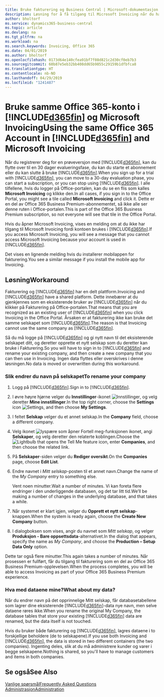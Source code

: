 ```yaml
---
title: Bruke fakturering og Business Central | Microsoft-dokumentasjon
description: Løsning for å få tilgang til Microsoft Invoicing når du har registrert deg for Dynamics 365 Business Central.
author: bholtorf
ms.service: dynamics365-business-central
ms.topic: article
ms.devlang: na
ms.tgt_pltfrm: na
ms.workload: na
ms.search.keywords: Invoicing, Office 365
ms.date: 04/01/2019
ms.author: bholtorf
ms.openlocfilehash: 0173d64e140cfea91bf7f08d821c2d30cf0eb7b3
ms.sourcegitcommit: 60b87e5eb32bb408dd65b9855c29159b1dfbfca8
ms.translationtype: HT
ms.contentlocale: nb-NO
ms.lasthandoff: 04/29/2019
ms.locfileid: "1241487"
---
```

# <a name="using-the-same-office-365-account-in-included365finincludesd365finlongmdmd-and-microsoft-invoicing"></a><span data-ttu-id="45152-103">Bruke samme Office 365-konto i [!INCLUDE[d365fin](includes/d365fin_long_md.md)] og Microsoft Invoicing</span><span class="sxs-lookup"><span data-stu-id="45152-103">Using the same Office 365 Account in [!INCLUDE[d365fin](includes/d365fin_long_md.md)] and Microsoft Invoicing</span></span>
<span data-ttu-id="45152-104">Når du registrerer deg for en prøveversjon med [!INCLUDE[d365fin](includes/d365fin_md.md)], kan du flytte over til en 30 dager evalueringsfase, du kan du starte et abonnement eller du kan slutte å bruke [!INCLUDE[d365fin](includes/d365fin_md.md)].</span><span class="sxs-lookup"><span data-stu-id="45152-104">When you sign up for a trial with [!INCLUDE[d365fin](includes/d365fin_md.md)], you can move to a 30-day evaluation phase, you can start a subscription, or you can stop using [!INCLUDE[d365fin](includes/d365fin_md.md)].</span></span> <span data-ttu-id="45152-105">I alle tilfellene, hvis du logger på Office-portalen, kan du se en flis som kalles **Microsoft Invoicing** og klikke den.</span><span class="sxs-lookup"><span data-stu-id="45152-105">In all cases, if you sign in to the Office Portal, you might see a tile called **Microsoft Invoicing** and click it.</span></span> <span data-ttu-id="45152-106">Dette er en del av Office 365 Business Premium-abonnementet, så ikke alle ser denne ruten i Office-portalen.</span><span class="sxs-lookup"><span data-stu-id="45152-106">This is part of the Office 365 Business Premium subscription, so not everyone will see that tile in the Office Portal.</span></span>  

<span data-ttu-id="45152-107">Hvis du åpner Microsoft Invoicing, vises en melding om at du ikke har tilgang til Microsoft Invoicing fordi kontoen brukes i [!INCLUDE[d365fin](includes/d365fin_md.md)].</span><span class="sxs-lookup"><span data-stu-id="45152-107">If you access Microsoft Invoicing, you will see a message that you cannot access Microsoft Invoicing because your account is used in [!INCLUDE[d365fin](includes/d365fin_md.md)].</span></span>  

<span data-ttu-id="45152-108">Det vises en lignende melding hvis du installerer mobilappen for fakturering.</span><span class="sxs-lookup"><span data-stu-id="45152-108">You see a similar message if you install the mobile app for Invoicing.</span></span>  

## <a name="workaround"></a><span data-ttu-id="45152-109">Løsning</span><span class="sxs-lookup"><span data-stu-id="45152-109">Workaround</span></span>
<span data-ttu-id="45152-110">Fakturering og [!INCLUDE[d365fin](includes/d365fin_md.md)] har en delt plattform.</span><span class="sxs-lookup"><span data-stu-id="45152-110">Invoicing and [!INCLUDE[d365fin](includes/d365fin_md.md)] have a shared platform.</span></span> <span data-ttu-id="45152-111">Dette innebærer at du gjenkjennes som en eksisterende bruker av [!INCLUDE[d365fin](includes/d365fin_md.md)] når du klikker på Fakturering på Office-portalen.</span><span class="sxs-lookup"><span data-stu-id="45152-111">That means that you are recognized as an existing user of [!INCLUDE[d365fin](includes/d365fin_md.md)] when you click Invoicing in the Office Portal.</span></span> <span data-ttu-id="45152-112">Årsaken er at fakturering ikke kan bruke det samme selskapet som [!INCLUDE[d365fin](includes/d365fin_md.md)].</span><span class="sxs-lookup"><span data-stu-id="45152-112">The reason is that Invoicing cannot use the same company as [!INCLUDE[d365fin](includes/d365fin_md.md)].</span></span>  

<span data-ttu-id="45152-113">Så du må logge på [!INCLUDE[d365fin](includes/d365fin_md.md)] og gi nytt navn til det eksisterende selskapet ditt, og deretter opprette et nytt selskap som du deretter kan bruke i Fakturering.</span><span class="sxs-lookup"><span data-stu-id="45152-113">So you will have to sign in to [!INCLUDE[d365fin](includes/d365fin_md.md)] and rename your existing company, and then create a new company that you can then use in Invoicing.</span></span> <span data-ttu-id="45152-114">Ingen data flyttes eller overskrives i denne løsningen.</span><span class="sxs-lookup"><span data-stu-id="45152-114">No data is moved or overwritten during this workaround.</span></span>

### <a name="to-rename-your-company"></a><span data-ttu-id="45152-115">Slik endrer du navn på selskapet</span><span class="sxs-lookup"><span data-stu-id="45152-115">To rename your company</span></span>
1. <span data-ttu-id="45152-116">Logg på [!INCLUDE[d365fin](includes/d365fin_md.md)].</span><span class="sxs-lookup"><span data-stu-id="45152-116">Sign in to [!INCLUDE[d365fin](includes/d365fin_md.md)].</span></span>
2. <span data-ttu-id="45152-117">I øvre høyre hjørne velger du **Innstillinger**-ikonet ![Innstillinger](media/ui-experience/settings_icon_small.png "Innstillinger-ikonet for rollesenter"), og velg deretter **Mine innstillinger**.</span><span class="sxs-lookup"><span data-stu-id="45152-117">In the top right corner, choose the **Settings** icon ![Settings](media/ui-experience/settings_icon_small.png "Settings icon for role center"), and then choose **My Settings**.</span></span>
3. <span data-ttu-id="45152-118">I feltet **Selskap** velger du et annet selskap.</span><span class="sxs-lookup"><span data-stu-id="45152-118">In the **Company** field, choose a different company.</span></span>
4. <span data-ttu-id="45152-119">Velg ikonet ![lyspære som åpner Fortell meg-funksjonen](media/ui-search/search_small.png "Fortell hva du vil gjøre") ikonet, angi **Selskaper**, og velg deretter den relaterte koblingen.</span><span class="sxs-lookup"><span data-stu-id="45152-119">Choose the ![Lightbulb that opens the Tell Me feature](media/ui-search/search_small.png "Tell me what you want to do") icon, enter **Companies**, and then choose the related link.</span></span>  
5. <span data-ttu-id="45152-120">På **Selskaper**-siden velger du **Rediger oversikt**.</span><span class="sxs-lookup"><span data-stu-id="45152-120">On the **Companies** page, choose **Edit List**.</span></span>  
6. <span data-ttu-id="45152-121">Endre navnet i *Mitt selskap*-posten til et annet navn.</span><span class="sxs-lookup"><span data-stu-id="45152-121">Change the name of the *My Company* entry to something else.</span></span>  

    <span data-ttu-id="45152-122">Vent noen minutter.</span><span class="sxs-lookup"><span data-stu-id="45152-122">Wait a number of minutes.</span></span> <span data-ttu-id="45152-123">Vi kan foreta flere endringer i den underliggende databasen, og det tar litt tid.</span><span class="sxs-lookup"><span data-stu-id="45152-123">We’ll be making a number of changes in the underlying database, and that takes a while.</span></span>
7.  <span data-ttu-id="45152-124">Når systemet er klart igjen, velger du **Opprett et nytt selskap**-knappen.</span><span class="sxs-lookup"><span data-stu-id="45152-124">When the system is ready again, choose the **Create New Company** button.</span></span>  
8.  <span data-ttu-id="45152-125">I dialogboksen som vises, angir du navnet som *Mitt selskap*, og velger **Produksjon - Bare oppsettsdata**-alternativet.</span><span class="sxs-lookup"><span data-stu-id="45152-125">In the dialog that appears, specify the name as *My Company*, and choose the **Production – Setup Data Only** option.</span></span>  

<span data-ttu-id="45152-126">Dette tar også flere minutter.</span><span class="sxs-lookup"><span data-stu-id="45152-126">This again takes a number of minutes.</span></span> <span data-ttu-id="45152-127">Når prosessen er fullført, får du tilgang til fakturering som en del av Office 365 Business Premium-opplevelsen.</span><span class="sxs-lookup"><span data-stu-id="45152-127">When the process completes, you will be able to access Invoicing as part of your Office 365 Business Premium experience.</span></span>  

### <a name="what-about-my-data"></a><span data-ttu-id="45152-128">Hva med dataene mine?</span><span class="sxs-lookup"><span data-stu-id="45152-128">What about my data?</span></span>
<span data-ttu-id="45152-129">Når du endrer navn på det opprinnelige Mitt selskap, får databasetabellene som lagrer dine eksisterende [!INCLUDE[d365fin](includes/d365fin_md.md)]-data nye navn, men selve dataene røres ikke.</span><span class="sxs-lookup"><span data-stu-id="45152-129">When you rename the original My Company, the database tables that store your existing [!INCLUDE[d365fin](includes/d365fin_md.md)] data are renamed, but the data itself is not touched.</span></span>  

<span data-ttu-id="45152-130">Hvis du bruker både fakturering og [!INCLUDE[d365fin](includes/d365fin_md.md)], lagres dataene i to forskjellige beholdere (de to selskapene).</span><span class="sxs-lookup"><span data-stu-id="45152-130">If you use both Invoicing and [!INCLUDE[d365fin](includes/d365fin_md.md)], the data is stored in two different containers (the two companies).</span></span> <span data-ttu-id="45152-131">Ingenting deles, slik at du må administrere kunder og varer i begge selskapene.</span><span class="sxs-lookup"><span data-stu-id="45152-131">Nothing is shared, so you'll have to manage customers and items in both companies.</span></span>  

## <a name="see-also"></a><span data-ttu-id="45152-132">Se også</span><span class="sxs-lookup"><span data-stu-id="45152-132">See Also</span></span>
[<span data-ttu-id="45152-133">Vanlige spørsmål</span><span class="sxs-lookup"><span data-stu-id="45152-133">Frequently Asked Questions</span></span>](across-faq.md)  
[<span data-ttu-id="45152-134">Administrasjon</span><span class="sxs-lookup"><span data-stu-id="45152-134">Administration</span></span>](admin-setup-and-administration.md)  
